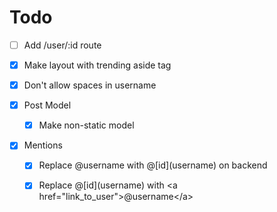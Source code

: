 # Todo

* [ ] Add /user/:id route

* [x] Make layout with trending aside tag

* [x] Don't allow spaces in username

* [x] Post Model
    * [x] Make non-static model

* [x] Mentions
    * [x] Replace @username with  @[id]\(username) on backend
    * [x] Replace @[id]\(username) with <a href="link_to_user"\>@username</a\>
    